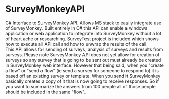 # SurveyMonkeyAPI
C# Interface to SurveyMonkey API.  Allows MS stack to easily integrate use of SurveyMonkey.
Built entirely in C# this API can enable a windows application or web application to integrate into SurveyMonkey without a lot of heart ache or researching.
SurveyTest project is included which shows how to execute all API call and how to unwrap the results of the call.   
This API allows for sending of surveys, analysis of surveys and results from surveys.  Please note SurveyMonkey API does not yet allow for creation of surveys so any survey that is going to be sent out must already be created in SurveyMonkey web interface. 
However that being said, when you "create a flow" or "send a flow" (ie send a survey for someone to respond to) it is based off an existing survey or template.  When you send it SurveyMonkey basically creates a copy of it that is now going to receive responses.  So if you want to summarize the answers from 100 people all of those people should be included in the same "flow".

